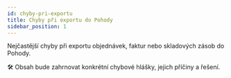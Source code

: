 ```yaml
---
id: chyby-pri-exportu
title: Chyby při exportu do Pohody
sidebar_position: 1
---
```


Nejčastější chyby při exportu objednávek, faktur nebo skladových zásob do Pohody.

🛠️ Obsah bude zahrnovat konkrétní chybové hlášky, jejich příčiny a řešení.

